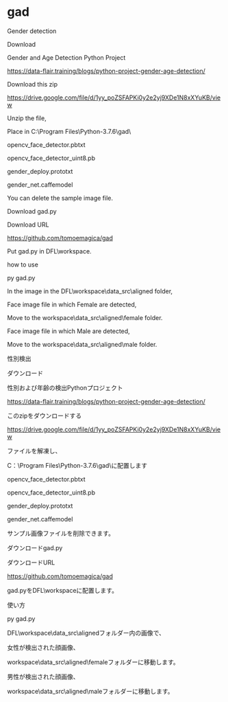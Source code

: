 # gad

 Gender detection
 
 Download
 
 Gender and Age Detection Python Project
 
 https://data-flair.training/blogs/python-project-gender-age-detection/
 
 Download this zip
 
 https://drive.google.com/file/d/1yy_poZSFAPKi0y2e2yj9XDe1N8xXYuKB/view
 
Unzip the file,

Place in C:\Program Files\Python-3.7.6\gad\

opencv_face_detector.pbtxt

opencv_face_detector_uint8.pb

gender_deploy.prototxt

gender_net.caffemodel

You can delete the sample image file.


Download gad.py

Download URL

https://github.com/tomoemagica/gad

Put gad.py in DFL\workspace.

how to use

py gad.py

In the image in the DFL\workspace\data_src\aligned folder,

Face image file in which Female are detected,

Move to the workspace\data_src\aligned\female folder.

Face image file in which Male are detected,

Move to the workspace\data_src\aligned\male folder.

性別検出

ダウンロード

性別および年齢の検出Pythonプロジェクト

https://data-flair.training/blogs/python-project-gender-age-detection/

このzipをダウンロードする

https://drive.google.com/file/d/1yy_poZSFAPKi0y2e2yj9XDe1N8xXYuKB/view

ファイルを解凍し、

C：\Program Files\Python-3.7.6\gad\に配置します

opencv_face_detector.pbtxt

opencv_face_detector_uint8.pb

gender_deploy.prototxt

gender_net.caffemodel

サンプル画像ファイルを削除できます。

ダウンロードgad.py

ダウンロードURL

https://github.com/tomoemagica/gad

gad.pyをDFL\workspaceに配置します。

使い方

py gad.py

DFL\workspace\data_src\alignedフォルダー内の画像で、

女性が検出された顔画像、

workspace\data_src\aligned\femaleフォルダーに移動します。

男性が検出された顔画像、

workspace\data_src\aligned\maleフォルダーに移動します。
